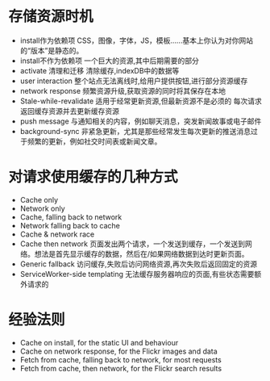 # 存储资源时机
- install作为依赖项  CSS，图像，字体，JS，模板......基本上你认为对你网站的“版本”是静态的。
- install不作为依赖项  一个巨大的资源,其中后期需要的部分
- activate 清理和迁移 清除缓存,indexDB中的数据等
- user interaction 整个站点无法离线时,给用户提供按钮,进行部分资源缓存
- network response 频繁资源升级,获取资源的同时将其保存在本地
- Stale-while-revalidate 适用于经常更新资源,但最新资源不是必须的 每次请求返回缓存资源并去更新缓存资源
- push message 与通知相关的内容，例如聊天消息，突发新闻故事或电子邮件
- background-sync 非紧急更新，尤其是那些经常发生每次更新的推送消息过于频繁的更新，例如社交时间表或新闻文章。

# 对请求使用缓存的几种方式
- Cache only
- Network only
- Cache, falling back to network
- Network falling back to cache
- Cache & network race
- Cache then network 页面发出两个请求，一个发送到缓存，一个发送到网络。想法是首先显示缓存的数据，然后在/如果网络数据到达时更新页面。
- Generic fallback 访问缓存,失败后访问网络资源,再次失败后返回固定的资源
- ServiceWorker-side templating 无法缓存服务器响应的页面,有些状态需要额外请求的

# 经验法则
- Cache on install, for the static UI and behaviour
- Cache on network response, for the Flickr images and data
- Fetch from cache, falling back to network, for most requests
- Fetch from cache, then network, for the Flickr search results